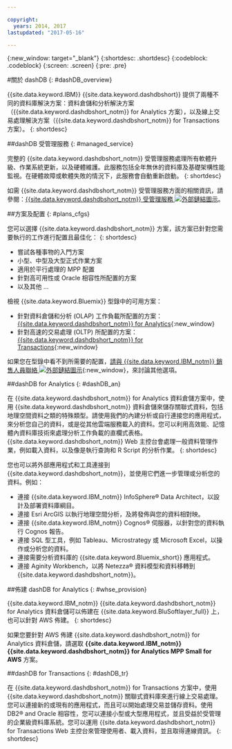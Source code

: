 ```yaml
---

copyright:
  years: 2014, 2017
lastupdated: "2017-05-16"

---
```


<!-- Attribute definitions --> 
{:new_window: target="_blank"}
{:shortdesc: .shortdesc}
{:codeblock: .codeblock}
{:screen: .screen}
{:pre: .pre}

#關於 dashDB
{: #dashDB_overview}

{{site.data.keyword.IBM}} {{site.data.keyword.dashdbshort}} 提供了兩種不同的資料庫解決方案：資料倉儲和分析解決方案（{{site.data.keyword.dashdbshort_notm}} for Analytics 方案），以及線上交易處理解決方案（{{site.data.keyword.dashdbshort_notm}} for Transactions 方案）。
{: shortdesc}

##dashDB 受管理服務
{: #managed_service}

完整的 {{site.data.keyword.dashdbshort_notm}} 受管理服務處理所有軟體升級、作業系統更新，以及硬體維護。此服務包括全年無休的資料庫及基礎架構性能監視。在硬體故障或軟體失敗的情況下，此服務會自動重新啟動。
{: shortdesc}

如需 {{site.data.keyword.dashdbshort_notm}} 受管理服務方面的相關資訊，請參閱：[{{site.data.keyword.dashdbshort_notm}} 受管理服務 ![外部鏈結圖示](../../icons/launch-glyph.svg "外部鏈結圖示")](https://www.ibm.com/support/knowledgecenter/SS6NHC/com.ibm.swg.im.dashdb.doc/managed_service.html)。

##方案及配置
{: #plans_cfgs}

您可以選擇 {{site.data.keyword.dashdbshort_notm}} 方案，該方案已針對您需要執行的工作進行配置且最佳化：
{: shortdesc}

   * 嘗試各種事物的入門方案
   * 小型、中型及大型正式作業方案
   * 適用於平行處理的 MPP 配置
   * 針對高可用性或 Oracle 相容性所配置的方案
   * 以及其他 ...

檢視 {{site.data.keyword.Bluemix}} 型錄中的可用方案：
   * 針對資料倉儲和分析 (OLAP) 工作負載所配置的方案：[{{site.data.keyword.dashdbshort_notm}} for Analytics](https://console.ng.bluemix.net/catalog/services/dashdb-for-analytics){:new_window}
   * 針對高速的交易處理 (OLTP) 所配置的方案：[{{site.data.keyword.dashdbshort_notm}} for Transactions](https://console.ng.bluemix.net/catalog/services/dashdb-for-transactions-sql-database){:new_window}

如果您在型錄中看不到所需要的配置，[請與 {{site.data.keyword.IBM_notm}} 銷售人員聯絡 ![外部鏈結圖示](../../icons/launch-glyph.svg "外部鏈結圖示")](https://www.ibm.com/connect/ibm/us/en/?lnk=fcw){:new_window}，來討論其他選項。

##dashDB for Analytics
{: #dashDB_an}

在 {{site.data.keyword.dashdbshort_notm}} for Analytics 資料倉儲方案中，使用 {{site.data.keyword.dashdbshort_notm}} 資料倉儲來儲存關聯式資料，包括地理空間資料之類的特殊類型。請使用我們的內建分析或自行連接您的應用程式，來分析您自己的資料，或是從其他雲端服務載入的資料。您可以利用高效能、記憶體內資料庫技術來處理分析工作負載的直欄式表格。{{site.data.keyword.dashdbshort_notm}} Web 主控台會處理一般資料管理作業，例如載入資料，以及像是執行查詢和 R Script 的分析作業。
{: shortdesc}

您也可以將外部應用程式和工具連接到 {{site.data.keyword.dashdbshort_notm}}，並使用它們進一步管理或分析您的資料。例如：
   * 連接 {{site.data.keyword.IBM_notm}} InfoSphere® Data Architect，以設計及部署資料庫綱目。
   * 連接 Esri ArcGIS 以執行地理空間分析，及將發佈與您的資料相對映。
   * 連接 {{site.data.keyword.IBM_notm}} Cognos® 伺服器，以針對您的資料執行 Cognos 報告。
   * 連接 SQL 型工具，例如 Tableau、Microstrategy 或 Microsoft Excel，以操作或分析您的資料。
   * 連接需要分析資料庫的 {{site.data.keyword.Bluemix_short}} 應用程式。
   * 連接 Aginity Workbench，以將 Netezza® 資料模型和資料移轉到 {{site.data.keyword.dashdbshort_notm}}。

##佈建 dashDB for Analytics
{: #whse_provision}

{{site.data.keyword.IBM_notm}} {{site.data.keyword.dashdbshort_notm}} for Analytics 資料倉儲可以佈建在 {{site.data.keyword.BluSoftlayer_full}} 上，也可以針對 AWS 佈建。
{: shortdesc}

如果您要針對 AWS 佈建 {{site.data.keyword.dashdbshort_notm}} for Analytics 資料倉儲，請選取 **{{site.data.keyword.IBM_notm}} {{site.data.keyword.dashdbshort_notm}} for Analytics MPP Small for AWS** 方案。

##dashDB for Transactions
{: #dashDB_tr}

在 {{site.data.keyword.dashdbshort_notm}} for Transactions 方案中，使用 {{site.data.keyword.dashdbshort_notm}} 關聯式資料庫來進行線上交易處理。您可以連接新的或現有的應用程式，而且可以開始處理交易並儲存資料。使用 DB2® and Oracle 相容性，您可以連接小型或大型應用程式，並且受益於受管理的企業級資料庫系統。您可以運用 {{site.data.keyword.dashdbshort_notm}} for Transactions Web 主控台來管理使用者、載入資料，並且取得連線資訊。
{: shortdesc}

<!-- ##dashDB web console overview
{: #console_overview}

You can manage your {{site.data.keyword.dashdbshort_notm}} database, analyze your data, and monitor sensitive data with the {{site.data.keyword.dashdbshort_notm}} web console accessible from {{site.data.keyword.Bluemix_notm}}.
{: shortdesc}

Open the web console by clicking the service tile on your application overview page, and then click **Open**.

Single sign-on authentication connects you directly to the web console. You can access connection information from the web console, and the **Downloads** page includes links to client drivers for accessing {{site.data.keyword.dashdbshort_notm}} from remote applications. You can also access sample data and reports.

###Sensitive data reporting

The {{site.data.keyword.dashdbshort_notm}} web console includes a sensitive data reporting feature that detects and monitors sensitive objects in the {{site.data.keyword.dashdbshort_notm}} data warehouse, such as credit card numbers and US Social Security numbers.

To run and view reports that identify columns that contain sensitive data and provide information about connections and activities that access the sensitive data, select **Monitor &gt; Sensitive Data** in the web console. -->


<!-- ##IBM Analytics Services
{: #analytics_services}

For more information about {{site.data.keyword.IBM_notm}} analytics services and finding your local services representative, see: [{{site.data.keyword.IBM_notm}} Analytics Services ![External link icon](../../icons/launch-glyph.svg "External link icon")](http://www.ibm.com/software/data/services/).
{: shortdesc} -->














